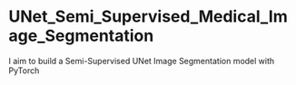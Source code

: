 # UNet_Semi_Supervised_Medical_Image_Segmentation
I aim to build a Semi-Supervised UNet Image Segmentation model with PyTorch
